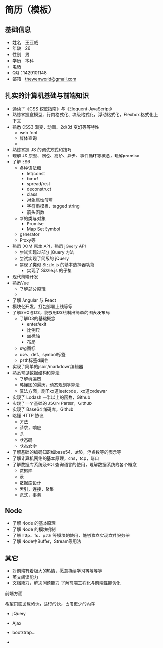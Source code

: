 # 简历（模板）

## 基础信息
* 姓名：王亚威
* 年龄：26
* 性别：男
* 学历：本科
* 电话：
* QQ：1429101148 
* 邮箱：thewenworld@gmail.com

## 扎实的计算机基础与前端知识

* 通读了《CSS 权威指南》与《Eloquent JavaScript》
* 熟练掌握盒模型、行内格式化、块级格式化，浮动格式化，Flexbox 格式化上下文
* 熟悉 CSS3 渐变、动画、2d/3d 变幻等等特性
  * web font
  * 媒体查询
  * 
* 熟练掌握 JS 的调试方式和技巧
* 理解 JS 原型、闭包、高阶、异步、事件循环等概念，理解promise
* 了解 ES6
  * 各种语法糖
    * let/const
    * for of
    * spread/rest
    * deconstruct
    * class
    * 对象属性简写
    * 字符串模板，tagged string
    * 箭头函数
  * 新的类与对象
    * Promise
    * Map Set Symbol
  * generator
  * Proxy等
* 熟悉 DOM 原生 API，熟悉 jQuery API
  * 尝试实现过部分 jQuery 方法
  * 尝试实现了简版的 jQuery
  * 实现了类似 Sizzle.js 的基本选择器功能
    * 实现了 Sizzle.js 的子集
* 现代前端开发
* 熟悉Vue
  * 了解部分原理
  * 
* 了解 Angular 与 React
* 模块化开发，打包部署上线等等
* 了解SVG与D3，能够用D3绘制出简单的图表及布局
  * 了解D3的基础概念
    * enter/exit
    * 比例尺
    * 坐标轴
    * 布局
  * svg图标
  * use、def、symbol标签
  * path标签d属性
* 实现了简单的jsbin/markdown编辑器
* 熟悉常见数据结构和算法
  * 了解树遍历
  * 略懂图的遍历，动态规划等算法
  * 算法方面，刷了xx道leetcode，xx道codewar
* 实现了 Lodash 一半以上的函数，Github
* 实现了一个基础的 JSON Parser，Github
* 实现了 Base64 编码库，Github
* 略懂 HTTP 协议
  * 方法
  * 请求，响应
  * 头
  * 状态码
  * 状态文字
* 了解基础的编码知识如base54，utf8，浮点数等的表示等
* 了解计算机网络的基本原理，dns，tcp，端口
* 了解数据库系统及SQL查询语言的使用，理解数据系统的各个概念
  * 数据库
  * 表
  * 数据库设计
  * 索引，连接，聚集
  * 范式，事务

## Node
* 了解 Node 的基本原理
* 了解 Node 的模块机制
* 了解 http、fs、path 等模块的使用，能够独立实现文件服务器
* 了解 Node中Buffer，Stream等用法

## 其它

* 对前端有着极大的热情，愿意持续学习等等等等
* 英文阅读能力
* 文档能力，解决问题能力
了解前端工程化与前端性能优化


前端方面



希望页面加载的快，运行的快，占用更少的内存

* jQuery
* Ajax
* bootstrap...

* 